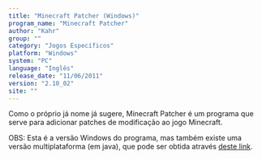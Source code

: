 ```yaml
---
title: "Minecraft Patcher (Windows)"
program_name: "Minecraft Patcher"
author: "Kahr"
group: ""
category: "Jogos Específicos"
platform: "Windows"
system: "PC"
language: "Inglês"
release_date: "11/06/2011"
version: "2.10_02"
site: ""
---
```

Como o próprio já nome já sugere, Minecraft Patcher é um programa que serve para adicionar patches de modificação ao jogo Minecraft.

OBS: Esta é a versão Windows do programa, mas também existe uma versão multiplataforma (em java), que pode ser obtida através <a href="https://romhackers.org/utilitarios/jogos-especificos/minecraft-patcher-java/">deste link</a>.
